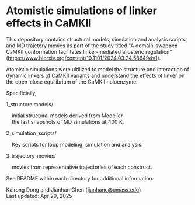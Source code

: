 # Atomistic simulations of linker effects in CaMKII

This depository contains structural models, simulation and analysis scripts, and MD trajetory movies as part of the study titled "A domain-swapped CaMKII conformation facilitates linker-mediated allosteric regulation" (https://www.biorxiv.org/content/10.1101/2024.03.24.586494v1). 

Atomistic simulations were ultilized to model the structure and interaction of dynamic linkers of CaMKII variants and understand the effects of linker on the open-close equilibrium of the CaMKII holoenzyme.

Specificially,

1_structure models/ 

&nbsp;&nbsp;&nbsp;  initial structural models derived from Modeller<br>
&nbsp;&nbsp;&nbsp; the last snapshots of MD simulations at 400 K.  

2_simulation_scripts/

&nbsp;&nbsp;&nbsp;  Key scripts for loop modeling, simulation and analysis.  
  
3_trajectory_movies/ 

&nbsp;&nbsp;&nbsp;  movies from representative trajectories of each construct.

See README within each directory for additional information.

Kairong Dong and Jianhan Chen (jianhanc@umass.edu)  
Last updated: Apr 29, 2025    

